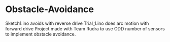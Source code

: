 # Obstacle-Avoidance

Sketch1.ino avoids with reverse drive
Trial_1.ino does arc motion with forward drive
Project made with Team Rudra to use ODD number of sensors to implement obstacle avoidance. 
